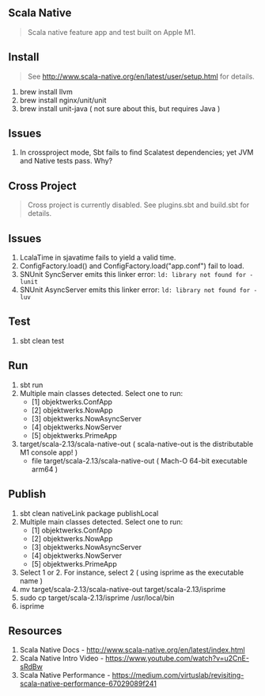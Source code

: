 Scala Native
------------
>Scala native feature app and test built on Apple M1.

Install
-------
>See http://www.scala-native.org/en/latest/user/setup.html for details.
1. brew install llvm
2. brew install nginx/unit/unit
3. brew install unit-java ( not sure about this, but requires Java )

Issues
------
1. In crossproject mode, Sbt fails to find Scalatest dependencies; yet JVM and Native tests pass. Why?

Cross Project
-------------
>Cross project is currently disabled. See plugins.sbt and build.sbt for details.

Issues
------
1. LcalaTime in sjavatime fails to yield a valid time.
2. ConfigFactory.load() and ConfigFactory.load("app.conf") fail to load.
3. SNUnit SyncServer emits this linker error: ```ld: library not found for -lunit```
4. SNUnit AsyncServer emits this linker error: ```ld: library not found for -luv```

Test
----
1. sbt clean test

Run
---
1. sbt run
2. Multiple main classes detected. Select one to run:
   * [1] objektwerks.ConfApp
   * [2] objektwerks.NowApp
   * [3] objektwerks.NowAsyncServer
   * [4] objektwerks.NowServer
   * [5] objektwerks.PrimeApp
3. target/scala-2.13/scala-native-out  ( scala-native-out is the distributable M1 console app! )
    * file target/scala-2.13/scala-native-out ( Mach-O 64-bit executable arm64 )

Publish
-------
1. sbt clean nativeLink package publishLocal
2. Multiple main classes detected. Select one to run:
   * [1] objektwerks.ConfApp
   * [2] objektwerks.NowApp
   * [3] objektwerks.NowAsyncServer
   * [4] objektwerks.NowServer
   * [5] objektwerks.PrimeApp
3. Select 1 or 2. For instance, select 2 ( using isprime as the executable name )
4. mv target/scala-2.13/scala-native-out target/scala-2.13/isprime
5. sudo cp target/scala-2.13/isprime /usr/local/bin
6. isprime

Resources
---------
1. Scala Native Docs - http://www.scala-native.org/en/latest/index.html
2. Scala Native Intro Video - https://www.youtube.com/watch?v=u2CnE-sRdBw
3. Scala Native Performance - https://medium.com/virtuslab/revisiting-scala-native-performance-67029089f241